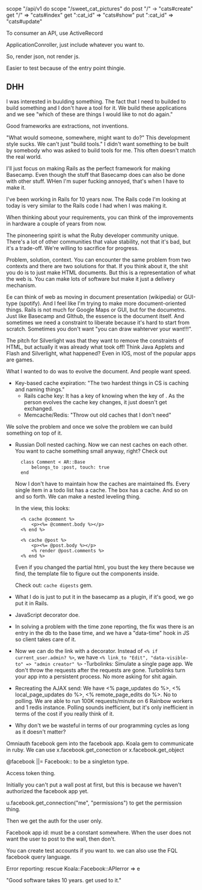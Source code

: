 
 scope "/api/v1 do
   scope "/sweet_cat_pictures" do
   post "/" -> "cats#create"
   get "/" => "cats#index"
   get ":cat_id" => "cats#show"
   put ":cat_id" => "cats#update"

To consumer an API, use ActiveRecord

ApplicationConroller, just include whatever you want to.

So, render json, not render js.

Easier to test because of the entry point thingie.



## DHH

I was interested in buulding something. The fact that I need to builded to build something and I don't have a tool for it. We build these applications and we see "which of these are things I would like to not do again."

Good frameworks are extractions, not inventions.

"What would someone, somewhere, might want to do?" This development style sucks. We can't just "build tools." I didn't want something to be built by somebody who was asked to build tools for me. This often doesn't match the real world.

I'll just focus on making Rails as the perfect framework for making Basecamp. Even though the stuff that Basecamp does can also be done with other stuff. WHen I'm super fucking annoyed, that's when I have to make it.

I've been working in Rails for 10 years now. The Rails code I'm looking at today is very similar to the Rails code I had when I was making it.

When thinking about your requirements, you can think of the improvements in hardware a couple of years from now.

The pinoneering spirit is what the Ruby developer community unique. There's a lot of other communities that value stability, not that it's bad, but it's a trade-off. We're willing to sacrifice for progress. 

Problem, solution, context. You can encounter the same problem from two contexts and there are two solutions for that. If you think about it, the shit you do is to just make HTML documents. But this is a representation of what the web is. You can make lots of software but make it just a delivery mechanism. 

Ee can think of web as moving in document presentation (wikipedia) or GUI-type (spotify). And I feel like I'm trying to make more document-oriented things. Rails is not much for Google Maps or GUI, but for the documetns. Just like Basecamp and GIthub, the essence is the document itself. And sometimes we need a constraint to liberate because it's hard to start from scratch. Sometimes you don't want "you can draw wahterver your want!!!".

The pitch for Silverlight was that they want to remove the constraints of HTML, but actually it was already what took off! Think Java Applets and Flash and Silverlight, what happened? Even in IOS, most of the popular apps are games.

What I wanted to do was to evolve the document. And people want speed.

- Key-based cache expiration: "The two hardest things in CS is caching and naming things."
	- Rails cache key: It has a key of knowing when the key of . As the person evolves the cache key changes, it just doesn't get exchanged.
	- Memcache/Redis: "Throw out old caches that I don't need"

We solve the problem and once we solve the problem we can build something on top of it.

- Russian Doll nested caching. Now we can nest caches on each other. You want to cache something small anyway, right? Check out

		class Comment < AR::Base
			belongs_to :post, touch: true
		end

	Now I don't have to maintain how the caches are maintained ffs. Every single item in a todo list has a cache. The box has a cache. And so on and so forth. We can make a nested leveling thing.

	In the view, this looks:

		<% cache @comment %>
			<p><%= @comment.body %></p>
		<% end %>

		<% cache @post %>
			<p><%= @post.body %></p>
			<% render @post.comments %>
		<% end %>

	Even if you changed the partial html, you bust the key there because we find, the template file to figure out the components inside.

	Check out: `cache digests` gem.

- What I do is just to put it in the basecamp as a plugin, if it's good, we go put it in Rails. 
- JavaScript decorator doe.
- In solving a problem with the time zone reporting, the fix was there is an entry in the db to the base time, and we have a "data-time" hook in JS so client takes care of it.
- Now we can do the link with a decorator. Instead of `<% if current_user.admin? %>`, we have `<% link_to "Edit", "data-visible-to" => "admin creator" %>`
-Turbolinks: Simulate a single page app. We don't throw the requests after the requests are gone. Turbolinks turn your app into a persistent process. No more asking for shit again.
- Recreating the AJAX send: We have <% page_updates do %>, <% local_page_updates do %>, <% remote_page_edits do %>. No to polling.  We are able to run 100K requests/minute on 6 Rainbow workers and 1 redis instance. Polling sounds inefficient, but it's only inefficient in terms of the cost if you really think of it.
- Why don't we be wasteful in terms of our programming cycles as long as it doesn't matter?


Omniauth facebook gem into the facebook app.
Koala gem to communicate in ruby. We can use x.facebook.get_conection or x.facebook.get_object

@facebook ||= Facebook:: to be a singleton type.

Access token thing.

Initially you can't put a wall post at first, but this is because we haven't authorized the facebook app yet.

u.facebook.get_connection("me", "permissions") to get the permission thing.

Then we get the auth for the user only. 

Facebook app id: must be a constant somewhere. When the user does not want the user to post to the wall, then don't.

You can create test accounts if you want to. we can also use the FQL facebook query language.

Error reporting: rescue Koala::Facebook::APIerror => e



"Good software takes 10 years. get used to it."


























